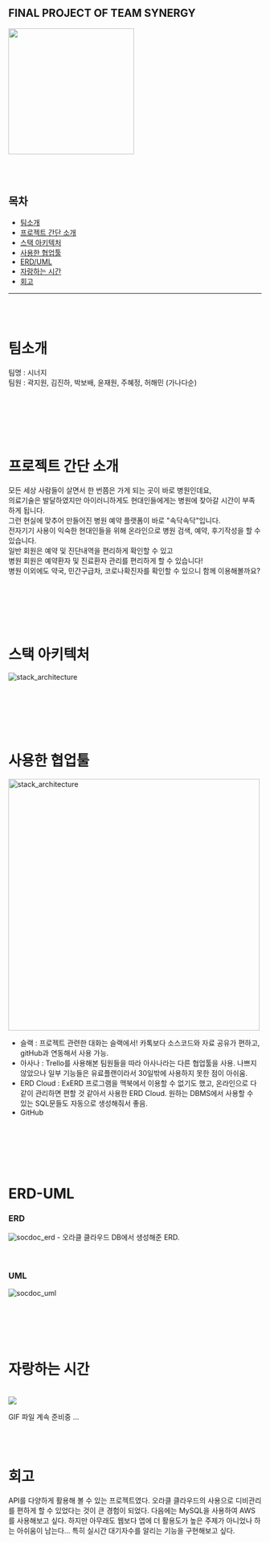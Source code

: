 ## FINAL PROJECT OF TEAM SYNERGY

<img src="https://user-images.githubusercontent.com/33106403/91033035-bd354580-e63d-11ea-9a55-9ae6aa65048a.png" width=250px />


<br><br>

## 목차
- [팀소개](#팀소개)
- [프로젝트 간단 소개](#프로젝트-간단-소개)
- [스택 아키텍처](#스택-아키텍처)
- [사용한 협업툴](#사용한-협업툴)
- [ERD/UML](#ERD-UML)
- [자랑하는 시간](#자랑하는-시간)
- [회고](#회고)

___


<br><br>

# 팀소개
팀명 : 시너지 <br>
팀원 : 곽지원, 김진하, 박보배, 윤재원, 주혜정, 허해민 (가나다순)

<br><br>


<br><br>

# 프로젝트 간단 소개

모든 세상 사람들이 살면서 한 번쯤은 가게 되는 곳이 바로 병원인데요,<br>
의료기술은 발달하였지만 아이러니하게도 현대인들에게는 병원에 찾아갈 시간이 부족하게 됩니다.<br>
그런 현실에 맞추어 만들어진 병원 예약 플랫폼이 바로 "속닥속닥"입니다. <br>
전자기기 사용이 익숙한 현대인들을 위해 온라인으로 병원 검색, 예약, 후기작성을 할 수 있습니다.<br>
일반 회원은 예약 및 진단내역을 편리하게 확인할 수 있고<br>
병원 회원은 예약환자 및 진료환자 관리를 편리하게 할 수 있습니다!<br>
병원 이외에도 약국, 민간구급차, 코로나확진자를 확인할 수 있으니 함께 이용해볼까요?<br>


<br><br>


<br><br>

# 스택 아키텍처

<img alt="stack_architecture" src="https://user-images.githubusercontent.com/33106403/91033600-97f50700-e63e-11ea-81e8-18e801677d2f.jpeg">

<br><br>


<br><br>

# 사용한 협업툴

<img alt="stack_architecture" src="https://user-images.githubusercontent.com/33106403/91033578-8f043580-e63e-11ea-99ce-05627952bb2d.jpeg" width=500px>

- 슬랙 : 프로젝트 관련한 대화는 슬랙에서! 카톡보다 소스코드와 자료 공유가 편하고, gitHub과 연동해서 사용 가능.
- 아사나 : Trello를 사용해본 팀원들을 따라 아사나라는 다른 협업툴을 사용.
          나쁘지 않았으나 일부 기능들은 유료플랜이라서 30일밖에 사용하지 못한 점이 아쉬움.
- ERD Cloud : ExERD 프로그램을 맥북에서 이용할 수 없기도 했고, 온라인으로 다같이 관리하면 편할 것 같아서 사용한 ERD Cloud. 
              원하는 DBMS에서 사용할 수 있는 SQL문들도 자동으로 생성해줘서 좋음.
- GitHub

<br><br>


<br><br>

# ERD-UML

### ERD
<img alt="socdoc_erd" src="https://user-images.githubusercontent.com/33106403/91034571-2d44cb00-e640-11ea-9376-9c23dd9d5fe3.jpeg"> 
- 오라클 클라우드 DB에서 생성해준 ERD. 
<br><br><br>


### UML
<img alt="socdoc_uml" src="https://user-images.githubusercontent.com/33106403/91038766-4a7c9800-e646-11ea-94d0-4509370902cb.jpg">
<br><br><br>


<br><br>

# 자랑하는 시간

<br>
<img src="https://user-images.githubusercontent.com/66665282/95015394-954af000-0687-11eb-8389-0abef0210253.gif">
<br>

GIF 파일 계속 준비중 …

<br><br>

# 회고
 API를 다양하게 활용해 볼 수 있는 프로젝트였다. 오라클 클라우드의 사용으로 디비관리를 편하게 할 수 있었다는 것이 큰 경험이 되었다.
다음에는 MySQL을 사용하여 AWS를 사용해보고 싶다. 
 하지만 아무래도 웹보다 앱에 더 활용도가 높은 주제가 아니었나 하는 아쉬움이 남는다...
특히 실시간 대기자수를 알리는 기능을 구현해보고 싶다.

